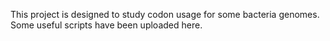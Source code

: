 This project is designed to study codon usage for some bacteria genomes.
Some useful scripts have been uploaded here.